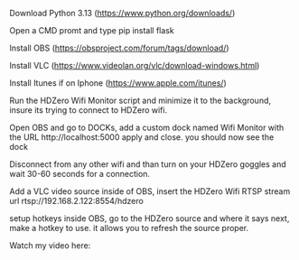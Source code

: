 Download Python 3.13 (https://www.python.org/downloads/)

Open a CMD promt and type pip install flask

Install OBS (https://obsproject.com/forum/tags/download/)

Install VLC (https://www.videolan.org/vlc/download-windows.html)

Install Itunes if on Iphone (https://www.apple.com/itunes/)

Run the HDZero Wifi Monitor script and minimize it to the background, insure its trying to connect to HDZero wifi.

Open OBS and go to DOCKs, add a custom dock named Wifi Monitor with the URL http://localhost:5000 apply and close. you should now see the dock

Disconnect from any other wifi and than turn on your HDZero goggles and wait 30-60 seconds for a connection.

Add a VLC video source inside of OBS, insert the HDZero Wifi RTSP stream url rtsp://192.168.2.122:8554/hdzero

setup hotkeys inside OBS, go to the HDZero source and where it says next, make a hotkey to use. it allows you to refresh the source proper.

Watch my video here: 
